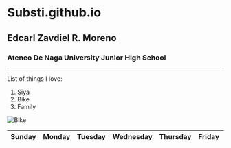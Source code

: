# Substi.github.io
## Edcarl Zavdiel R. Moreno
### Ateneo De Naga University Junior High School 
---
List of things I love:
1. Siya
2. Bike
3. Family

![Bike](https://specialized.com.ph/cdn/shop/products/91520-78_ROCKHOPPER-29-TARBLK-WHT_HERO_1600x900.jpg?v=1622447810)


| Sunday | Monday | Tuesday | Wednesday | Thursday | Friday | Saturday |
| ------ | ------ | ------- | --------- | -------- | ------ | -------- |
